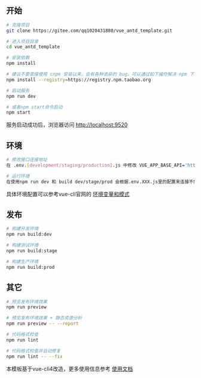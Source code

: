 ## 开始

```bash
# 克隆项目
git clone https://gitee.com/qq1020431880/vue_antd_template.git

# 进入项目目录
cd vue_antd_template

# 安装依赖
npm install

# 建议不要直接使用 cnpm 安装以来，会有各种诡异的 bug。可以通过如下操作解决 npm 下载速度慢的问题
npm install --registry=https://registry.npm.taobao.org

# 启动服务
npm run dev

# 或者npm start命令启动
npm start
```

服务启动成功后，浏览器访问 [http://localhost:9520](http://localhost:9520)


## 环境

```bash
# 修改接口连接地址
在 .env.[development/staging/production].js 中修改 VUE_APP_BASE_API='http://接口地址'

# 运行环境
在使用npm run dev 和 build dev/stage/prod 会根据.env.XXX.js里的配置来连接不同环境的接口地址
```

具体环境配置可以参考vue-cli官网的 [环境变量和模式](https://cli.vuejs.org/zh/guide/mode-and-env.html)


## 发布

```bash
# 构建开发环境
npm run build:dev

# 构建测试环境
npm run build:stage

# 构建生产环境
npm run build:prod
```


## 其它

```bash
# 预览发布环境效果
npm run preview

# 预览发布环境效果 + 静态资源分析
npm run preview -- --report

# 代码格式检查
npm run lint

# 代码格式检查并自动修复
npm run lint -- --fix
```

本模板基于vue-cli4改造，更多使用信息参考 [使用文档](https://cli.vuejs.org/zh/)